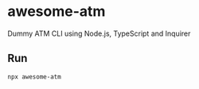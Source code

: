 # awesome-atm

Dummy ATM CLI using Node.js, TypeScript and Inquirer

## Run

```bash
npx awesome-atm
```
